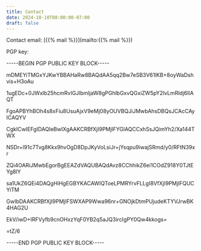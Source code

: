 ```yaml
---
title: Contact
date: 2024-10-10T08:00:00-07:00
draft: false
---
```


Contact email: [{{% mail %}}](mailto:{{% mail %}})

PGP key:

-----BEGIN PGP PUBLIC KEY BLOCK-----

mDMEYiTMGxYJKwYBBAHaRw8BAQdAA5qq2Bw7eSB3V61lKB+8oyWaDshvis+H3oAu

1ugEDc+0JWxlb25hcmRvIGJlbmljaW8gPGhlbGxvQGxiZW5pY2lvLmRldj6IlAQT

FgoAPBYhBOh4s8xFiu8UsuAjxV9eMj08yOUVBQJiJMwbAhsDBQsJCAcCAyICAQYV

CgkICwIEFgIDAQIeBwIXgAAKCRBfXjI9PMjlFYGlAQCCxhSsJQimYh2/Xa144TWX

NSDr+l91c7Tvg8Kkx9hvOgD8DpJKyVoLsiJr+jYsqpu9iwajSRmd/y0/RFtN39xr

ZQi4OARiJMwbEgorBgEEAZdVAQUBAQdAvz8CChhikZ6ei1COdZ918Y0TJtEYg8lY

sa1UkZ6QEi4DAQgHiHgEGBYKACAWIQToeLPMRYrvFLLgI8VfXjI9PMjlFQUCYiTM

GwIbDAAKCRBfXjI9PMjlFSWXAP9Wwa96nr+GNOjkDtmPUjudeKTYVJrwBK4HAG2U

EkV/iwD+IRFVyfb9cnOHxzYqF0YB2q5aJQ3ircIgPY0Qw4kkogs=

=tZ/6

-----END PGP PUBLIC KEY BLOCK-----
